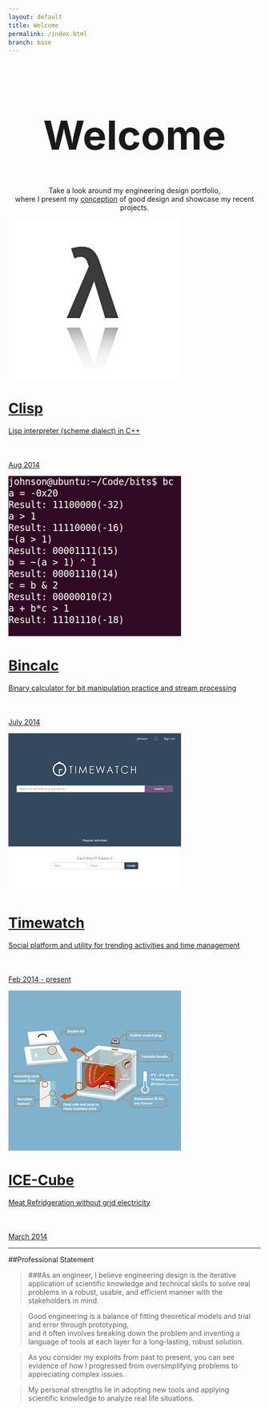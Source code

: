 ```yaml
---
layout: default
title: Welcome
permalink: /index.html
branch: base
---
```

<h1 style="text-align:center;font-size:80px;">Welcome</h1>
<p align="center">Take a look around my engineering design portfolio,  <br>
where I present my <a href="principles.html">conception</a> of good design and showcase my recent projects.  
<br></p>


<div class="gallery" id="main-gallery">

<a href="projects/clisp/"><div class="box">
<img src="projects/clisp.png"/>
<span class="caption">
<h1 class="caption-title">Clisp</h1>
Lisp interpreter (scheme dialect) in C++<br><br><br><br>
Aug 2014
</span>
</div></a>

<a href="projects/bincalc/"><div class="box">
<img src="projects/bincalc.png"/>
<span class="caption">
<h1 class="caption-title">Bincalc</h1>
Binary calculator for bit manipulation practice and stream processing<br><br><br><br>
July 2014
</span>
</div></a>

<a href="projects/timewatch/"><div class="box">
<img src="projects/timewatch.png"/>
<span class="caption">
<h1 class="caption-title">Timewatch</h1>
Social platform and utility for trending activities and time management <br><br><br><br>
Feb 2014 - present
</span>
</div></a>

<a href="projects/icecube/"><div class="box">
<img src="projects/icecube.png"/>
<span class="caption">
<h1 class="caption-title">ICE-Cube</h1>
Meat Refridgeration without grid electricity <br><br><br><br>
March 2014
</span>
</div></a>

</div>

<div class="slideUp" id="google_landing" style="display:none;
	position:absolute; top:20%; left:25%; width:45%;
	margin: 0 auto;
	background-color:white;
	padding: 15px 80px 15px 80px;
	border: 1px solid #888;
	z-index: 100;
	">
	<a id="google_close" style="position:absolute; right:30px; text-decoration:none; cursor:pointer;" onclick="close_landing()">&#10006;</a>
<h1 class="inline">Hi Googler!</h1><p class="inline">&nbsp;&nbsp;(I'll write about how I could tell later)</p>
<p>
	I missed the instruction to put my essays in the cover letter section so here they are:
	<br>
</p>
<p>
	<b>Interest in computer science</b><br>
	Computer science to me is the essential tool to implement solutions to almost all problems. Solving problems is what I enjoy most, and programming lets me implement solutions from theory and share it for others to use. One problem I tackled and am working on is people’s inability to estimate how long it takes to do something. My roommate and I built <b><a href="http://timewatch.ca">Timewatch</a></b>, a web app that gives people distribution graphs of how long a searched activity would take. It collects data by crawling open databases and through user input. 
</p>
<p>
	Behind the scenes is a lot of language processing to determine whether a huge database contains time-relevant data and to convert from various formats (elapsed time, start-end dates, and foreign formats). In further explore language processing, I built a small (600 lines of C++) and efficient <b><a href="projects/clisp">Lisp interpreter</a></b>, and a grammar based <b><a href="projects/bincalc">calculator</a></b> using an elegant recursive-descent model. I strongly believe that good solutions need to be usable and accessible, so I cross compiled them to Javascript so that they can be used by anyone with a web-browser by visiting my website. I hope my education will help me solve more such problems in better ways.
</p>

<p>
	<b>Application motivation</b><br>
	The prospect of interning at Google really excites me because of how well my interests align with Google's forte in language processing and search-based services. There is much for me to learn in this area, and learning through a summer of Engineering Practicum at the leader in this field will make sure I learn it right and learn it fast. Of particular interest to me is how Google scales its services so effectively through distribution and highly sophisticated algorithms. 
</p>

<p>
	<b>Need for diversity</b><br>
	Diversity in society’s problem solvers is greatly beneficial to humanity’s collective ability to solve problems. As I mentioned above, computer science is essential to implementing solutions out of theory, so many problem solvers are pursuing computer science degrees.
</p>
<p>
	I subscribe to the theory of <b><a href="http://dash.harvard.edu/bitstream/handle/1/3708468/Weitzman_RecombinantGrowth.pdf?sequence=2">recombinant growth</a></b>, that most of growth is the product of creating solutions by combining existing solutions in new ways. If everyone had the same experience and background, then the ways society would combine solutions would be very limited. Thus diversity in our problem solvers is important so that problems are looked at from multiple perspectives, leading to more valuable combinations of solutions. This model of growth is supported by the success of crowdsourced problem solving through sites such as <b><a href="https://www.kaggle.com/">Kaggle</a></b>, <b><a href="http://www.innocentive.com">InnoCentive</a></b> and <b><a href="http://mashable.com">Mashable</a></b>. For example, Kaggle’s <a href="https://www.kaggle.com/c/asap-aes">Automated Student Assessment Prize</a> for automated scoring of essays was won by an independent team that had no prior experience competing against established corporations in the field.
</p>
<p>
	Problem solving requires creativity and interdisciplinary thinking, in addition to expertise, and that is why diversity in our problem solvers is essential to accelerate society’s rate of progress.
</p>

</p>
</div>





----------------------------
##Professional Statement
> ###As an engineer,
> I believe engineering design is the iterative application of scientific knowledge and technical skills to solve real problems in a robust, usable, and efficient manner with the stakeholders in mind.
  

> Good engineering is a balance of fitting theoretical models and trial and error through prototyping,  
> and it often involves breaking down the problem and inventing a language of tools at each layer for a long-lasting, robust solution.

> As you consider my exploits from past to present, you can see evidence of how I progressed from oversimplifying problems to appreciating complex issues.  

> My personal strengths lie in adopting new tools and applying scientific knowledge to analyze real life situations.  


<script src="https://www.corp.google.com/style/prettify.js"> </script>
<link rel="stylesheet" href="https://uberchromegw.corp.google.com/i/chromiumos.tryserver/default.css" type="text/css">
<link rel="stylesheet" href="https://www.corp.google.com/eng/docstyle.css" type="text/css">
<script src="landingscript.js"> </script>